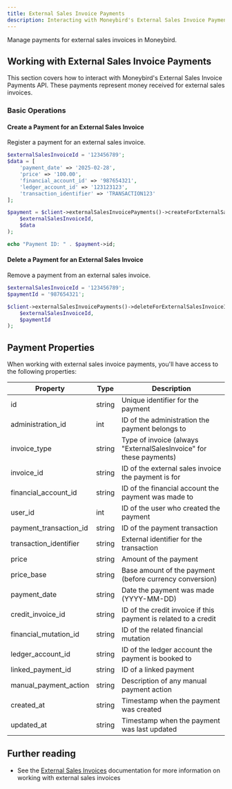 ```yaml
---
title: External Sales Invoice Payments
description: Interacting with Moneybird's External Sales Invoice Payments API.
---
```


Manage payments for external sales invoices in Moneybird.

## Working with External Sales Invoice Payments

This section covers how to interact with Moneybird's External Sales Invoice Payments API. These payments represent money received for external sales invoices.

### Basic Operations

#### Create a Payment for an External Sales Invoice

Register a payment for an external sales invoice.

```php
$externalSalesInvoiceId = '123456789';
$data = [
    'payment_date' => '2025-02-28',
    'price' => '100.00',
    'financial_account_id' => '987654321',
    'ledger_account_id' => '123123123',
    'transaction_identifier' => 'TRANSACTION123'
];

$payment = $client->externalSalesInvoicePayments()->createForExternalSalesInvoiceId(
    $externalSalesInvoiceId,
    $data
);

echo "Payment ID: " . $payment->id;
```

#### Delete a Payment for an External Sales Invoice

Remove a payment from an external sales invoice.

```php
$externalSalesInvoiceId = '123456789';
$paymentId = '987654321';

$client->externalSalesInvoicePayments()->deleteForExternalSalesInvoiceId(
    $externalSalesInvoiceId,
    $paymentId
);
```

## Payment Properties

When working with external sales invoice payments, you'll have access to the following properties:

| Property | Type | Description |
|----------|------|-------------|
| id | string | Unique identifier for the payment |
| administration_id | int | ID of the administration the payment belongs to |
| invoice_type | string | Type of invoice (always "ExternalSalesInvoice" for these payments) |
| invoice_id | string | ID of the external sales invoice the payment is for |
| financial_account_id | string | ID of the financial account the payment was made to |
| user_id | int | ID of the user who created the payment |
| payment_transaction_id | string | ID of the payment transaction |
| transaction_identifier | string | External identifier for the transaction |
| price | string | Amount of the payment |
| price_base | string | Base amount of the payment (before currency conversion) |
| payment_date | string | Date the payment was made (YYYY-MM-DD) |
| credit_invoice_id | string | ID of the credit invoice if this payment is related to a credit |
| financial_mutation_id | string | ID of the related financial mutation |
| ledger_account_id | string | ID of the ledger account the payment is booked to |
| linked_payment_id | string | ID of a linked payment |
| manual_payment_action | string | Description of any manual payment action |
| created_at | string | Timestamp when the payment was created |
| updated_at | string | Timestamp when the payment was last updated |

## Further reading

- See the [External Sales Invoices](/reference/external-sales-invoices/) documentation for more information on working with external sales invoices
